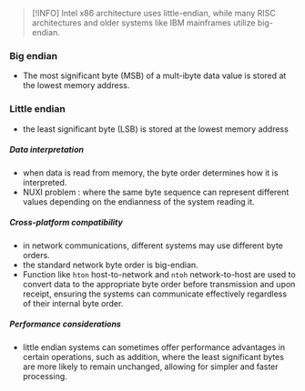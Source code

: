 >[!INFO] Intel x86 architecture uses little-endian, while many RISC architectures and older systems like IBM mainframes utilize big-endian.
### Big endian
- The most significant byte (MSB) of a mult-ibyte data value is stored at the lowest memory address.

### Little endian
- the least significant byte (LSB) is stored at the lowest memory address

##### Data interpretation
- when data is read from memory, the byte order determines how it is interpreted.
- NUXI problem : where the same byte sequence can represent different values depending on the endianness of the system reading it.

##### Cross-platform compatibility
- in network communications, different systems may use different byte orders.
- the standard network byte order is big-endian.
- Function like `hton` host-to-network and `ntoh` network-to-host are used to convert data to the appropriate byte order before transmission and upon receipt, ensuring the systems can communicate effectively regardless of their internal byte order.

##### Performance considerations
- little endian systems can sometimes offer performance advantages in certain operations, such as addition, where the least significant bytes are more likely to remain unchanged, allowing for simpler and faster processing.
